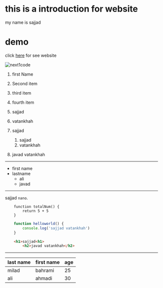 
<!-- # repo introduction
__
my name is sajjad vatankhah

## demo
click [here]() to see demo [title][https://google.com] -->

# this is a introduction for website

my name is sajjad

# demo

click [here](https://google.com) for see website

![next1code](https://next1code.ir/wp-content/uploads/2024/01/nodejs-course-cover-500x286.jpg)

1. first Name
2. Second item
3. third item
4. fourth item


1. sajjad
2. vatankhah
3. sajjad
    1. sajjad
    2. vatankhah
4. javad vatankhah

---

- first name
- lastname
    - ali
    - javad

---

sajjad `nano`.

```
    function totalNum() {
        return 5 + 5
    }
```

```javascript
    function helloworld() {
        console.log('sajjad vatankhah')
    }
```

```html
    <h1>sajjad<h1>
        <h2>javad vatankhah</h2>
```
---

| last name     | first name    | age |
| ---------     | ------------  | ----|
|milad          | bahrami       |25   |
|ali            | ahmadi        |30   |